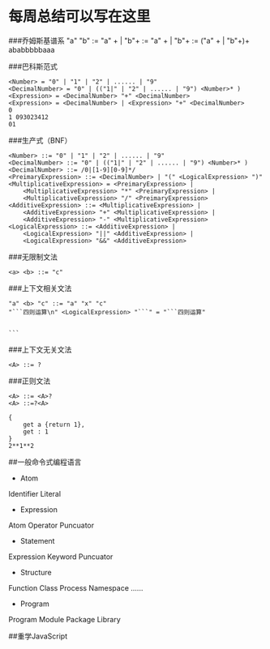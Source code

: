 # 每周总结可以写在这里

###乔姆斯基谱系
    "a"
    "b"
    <Program>:= "a" + | "b"+
    <Program>:= <Program> "a" + | <Program> "b"+
    <Program>:= ("a" + | "b"+)+
    ababbbbbaaa

###巴科斯范式

    <Number> = "0" | "1" | "2" | ...... | "9"
    <DecimalNumber> = "0" | (("1|" | "2" | ...... | "9") <Number>* )
    <Expression> = <DecimalNumber> "+" <DecimalNumber>
    <Expression> = <DecimalNumber> | <Expression> "+" <DecimalNumber>
    0
    1 093023412
    01

###生产式（BNF）

    <Number> ::= "0" | "1" | "2" | ...... | "9"
    <DecimalNumber> ::= "0" | (("1|" | "2" | ...... | "9") <Number>* )
    <DecimalNumber> ::= /0|[1-9][0-9]*/
    <PreimaryExpression> ::= <DecimalNumber> | "(" <LogicalExpression> ")"
    <MultiplicativeExpression> = <PreimaryExpression> |
        <MultiplicativeExpression> "*" <PreimaryExpression> |
        <MultiplicativeExpression> "/" <PreimaryExpression>
    <AdditiveExpression> ::= <MultiplicativeExpression> |
        <AdditiveExpression> "+" <MultiplicativeExpression> |
        <AdditiveExpression> "-" <MultiplicativeExpression>
    <LogicalExpression> ::= <AdditiveExpression> |
        <LogicalExpression> "||" <AdditiveExpression> |
        <LogicalExpression> "&&" <AdditiveExpression>

###无限制文法

    <a> <b> ::= "c"

###上下文相关文法

    "a" <b> "c" ::= "a" "x" "c"
    "```四则运算\n" <LogicalExpression> "```" = "```四则运算"
    
    
    ```


###上下文无关文法

    <A> ::= ?

###正则文法

    <A> ::= <A>?
    <A> ::=?<A>

    {
        get a {return 1},
        get : 1
    }
    2**1**2
##一般命令式编程语言

 - Atom
 
 Identifier
 Literal
 
 - Expression
 
 Atom
 Operator
 Puncuator
 - Statement
 
 Expression
 Keyword
 Puncuator
 - Structure
 
 Function
 Class
 Process
 Namespace
 ......
 - Program
 
 Program
 Module
 Package
 Library
 
 ##重学JavaScript
 

